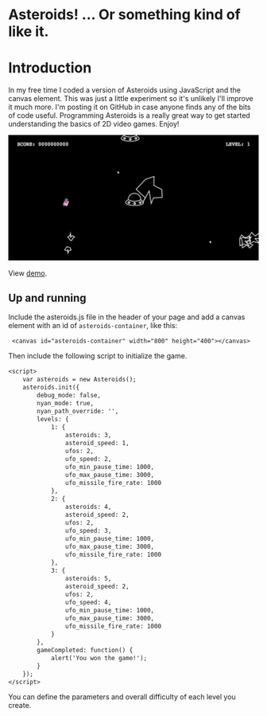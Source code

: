 # Asteroids! ... Or something kind of like it.

# Introduction

In my free time I coded a version of Asteroids using JavaScript and the 
canvas element. This was just a little experiment so it's unlikely I'll
improve it much more. I'm posting it on GitHub in case anyone finds any
of the bits of code useful. Programming Asteroids is a really great way
to get started understanding the basics of 2D video games. Enjoy!

![alt text](https://raw.githubusercontent.com/Xaxis/asteroids/master/assets/asteroids-screenshot.png "Asteroids in Nyan Mode")

View [demo](http://boilerjs.com/misc/asteroids/asteroids.html).

## Up and running

Include the asteroids.js file in the header of your page and add a canvas
element with an id of `asteroids-container`, like this:

```
 <canvas id="asteroids-container" width="800" height="400"></canvas>
```

Then include the following script to initialize the game.

```
<script>
    var asteroids = new Asteroids();
    asteroids.init({
        debug_mode: false,
        nyan_mode: true,
        nyan_path_override: '',
        levels: {
            1: {
                asteroids: 3,
                asteroid_speed: 1,
                ufos: 2,
                ufo_speed: 2,
                ufo_min_pause_time: 1000,
                ufo_max_pause_time: 3000,
                ufo_missile_fire_rate: 1000
            },
            2: {
                asteroids: 4,
                asteroid_speed: 2,
                ufos: 2,
                ufo_speed: 3,
                ufo_min_pause_time: 1000,
                ufo_max_pause_time: 3000,
                ufo_missile_fire_rate: 1000
            },
            3: {
                asteroids: 5,
                asteroid_speed: 2,
                ufos: 2,
                ufo_speed: 4,
                ufo_min_pause_time: 1000,
                ufo_max_pause_time: 3000,
                ufo_missile_fire_rate: 1000
            }
        },
        gameCompleted: function() {
            alert('You won the game!');
        }
    });
</script>
```

You can define the parameters and overall difficulty of each level you
create.


